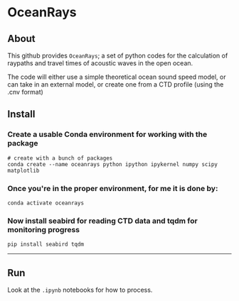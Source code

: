 # OceanRays

## About

This github provides `OceanRays`; a set of python codes for the calculation of raypaths and travel times of acoustic waves in the open ocean.

The code will either use a simple theoretical ocean sound speed model, or can take in an external model, or create one from a CTD profile (using the .cnv format)

## Install 
### Create a usable Conda environment for working with the package
```
# create with a bunch of packages
conda create --name oceanrays python ipython ipykernel numpy scipy matplotlib
```
### Once you're in the proper environment, for me it is done by:
``` 
conda activate oceanrays
```
### Now install seabird for reading CTD data and tqdm for monitoring progress
```
pip install seabird tqdm
```

----
## Run
Look at the `.ipynb` notebooks for how to process. 